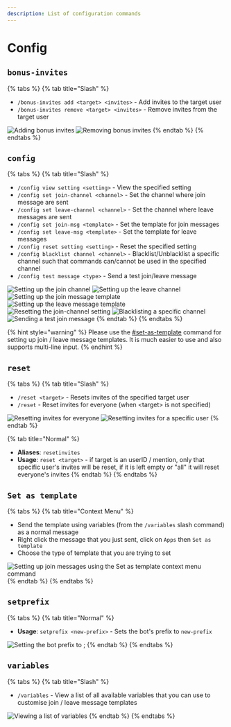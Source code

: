 ```yaml
---
description: List of configuration commands
---
```


# Config

## `bonus-invites`

{% tabs %}
{% tab title="Slash" %}
* `/bonus-invites add <target> <invites>` - Add invites to the target user
* `/bonus-invites remove <target> <invites>` - Remove invites from the target user

![Adding bonus invites](https://cdn.discordapp.com/attachments/889530273618886686/898193226832412702/unknown.png) ![Removing bonus invites](https://cdn.discordapp.com/attachments/889530273618886686/898193447494770718/unknown.png)
{% endtab %}
{% endtabs %}

## `config`

{% tabs %}
{% tab title="Slash" %}
* `/config view setting <setting>` - View the specified setting
* `/config set join-channel <channel>` - Set the channel where join message are sent
* `/config set leave-channel <channel>` - Set the channel where leave messages are sent
* `/config set join-msg <template>` - Set the template for join messages
* `/config set leave-msg <template>` - Set the template for leave messages
* `/config reset setting <setting>` - Reset the specified setting
* `/config blacklist channel <channel>` - Blacklist/Unblacklist a specific channel such that commands can/cannot be used in the specified channel
* `/config test message <type>` - Send a test join/leave message

![Setting up the join channel](https://cdn.discordapp.com/attachments/889530273618886686/898137361412657152/unknown.png) ![Setting up the leave channel](https://media.discordapp.net/attachments/889530273618886686/898137443440685056/unknown.png) ![Setting up the join message template](https://cdn.discordapp.com/attachments/889530273618886686/898196313391398912/unknown.png) ![Setting up the leave message template](https://cdn.discordapp.com/attachments/889530273618886686/898196571559174195/unknown.png) ![Resetting the join-channel setting](https://media.discordapp.net/attachments/889530273618886686/898197130798301264/unknown.png?width=1440\&height=141) ![Blacklisting a specific channel](https://cdn.discordapp.com/attachments/889530273618886686/898197527671758848/unknown.png) ![Sending a test join message](https://cdn.discordapp.com/attachments/889530273618886686/898197584865267712/unknown.png)
{% endtab %}
{% endtabs %}

{% hint style="warning" %}
Please use the [#set-as-template](config.md#set-as-template "mention") command for setting up join / leave message templates. It is much easier to use and also supports multi-line input.
{% endhint %}

## `reset`

{% tabs %}
{% tab title="Slash" %}
* `/reset <target>` - Resets invites of the specified target user
* `/reset` - Reset invites for everyone (when \<target> is not specified)

![Resetting invites for everyone](https://cdn.discordapp.com/attachments/889530273618886686/898200612422942720/unknown.png) ![Resetting invites for a specific user](https://cdn.discordapp.com/attachments/889530273618886686/898200657239097364/unknown.png)
{% endtab %}

{% tab title="Normal" %}
* **Aliases**: `resetinvites`
* **Usage**: `reset <target>` - if target is an userID / mention, only that specific user's invites will be reset, if it is left empty or "all" it will reset everyone's invites
{% endtab %}
{% endtabs %}

## `Set as template`

{% tabs %}
{% tab title="Context Menu" %}
* Send the template using variables (from the `/variables` slash command) as a normal message
* Right click the message that you just sent, click on `Apps` then `Set as template`
* Choose the type of template that you are trying to set

![Setting up join messages using the Set as template context menu command](https://cdn.discordapp.com/attachments/889530273618886686/894923573788024903/joinmsg.gif)
{% endtab %}
{% endtabs %}

## `setprefix`

{% tabs %}
{% tab title="Normal" %}
* **Usage**: `setprefix <new-prefix>` - Sets the bot's prefix to `new-prefix`

![Setting the bot prefix to ;](https://cdn.discordapp.com/attachments/889530273618886686/898223916257009684/unknown.png)
{% endtab %}
{% endtabs %}

## `variables`

{% tabs %}
{% tab title="Slash" %}
* `/variables` - View a list of all available variables that you can use to customise join / leave message templates

![Viewing a list of variables](https://cdn.discordapp.com/attachments/889530273618886686/898201384934051860/unknown.png)
{% endtab %}
{% endtabs %}
